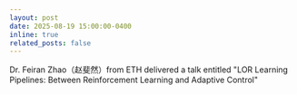 ```yaml
---
layout: post
date: 2025-08-19 15:00:00-0400
inline: true
related_posts: false
---
```


Dr. Feiran Zhao（赵斐然）from ETH delivered a talk entitled "LOR Learning Pipelines: Between Reinforcement Learning and Adaptive Control"

